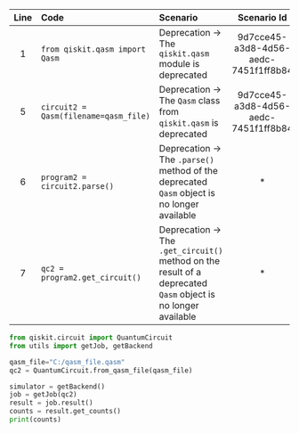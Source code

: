 | Line | Code | Scenario | Scenario Id | Reference | Artifact | Refactoring |
| :--: | :--- | :------- | :---------: | :-------: | :------- | :---------- |
| 1 | `from qiskit.qasm import Qasm` | Deprecation -> The `qiskit.qasm` module is deprecated | 9d7cce45-a3d8-4d56-aedc-7451f1ff8b84 | 0e323991-f76c-4e8b-9bf4-0a8f1455f99d | `qiskit.qasm` | `from qiskit.circuit import QuantumCircuit` |
| 5 | `circuit2 = Qasm(filename=qasm_file)` | Deprecation -> The `Qasm` class from `qiskit.qasm` is deprecated | 9d7cce45-a3d8-4d56-aedc-7451f1ff8b84 | 0e323991-f76c-4e8b-9bf4-0a8f1455f99d | `Qasm` | `QuantumCircuit.from_qasm_file(qasm_file)` |
| 6 | `program2 = circuit2.parse()` | Deprecation -> The `.parse()` method of the deprecated `Qasm` object is no longer available | * | internal | `Qasm.parse()` | |
| 7 | `qc2 = program2.get_circuit()` | Deprecation -> The `.get_circuit()` method on the result of a deprecated `Qasm` object is no longer available | * | internal | `program.get_circuit()` | |

```python
from qiskit.circuit import QuantumCircuit
from utils import getJob, getBackend

qasm_file="C:/qasm_file.qasm"
qc2 = QuantumCircuit.from_qasm_file(qasm_file)

simulator = getBackend()
job = getJob(qc2)
result = job.result()
counts = result.get_counts()
print(counts)
```
